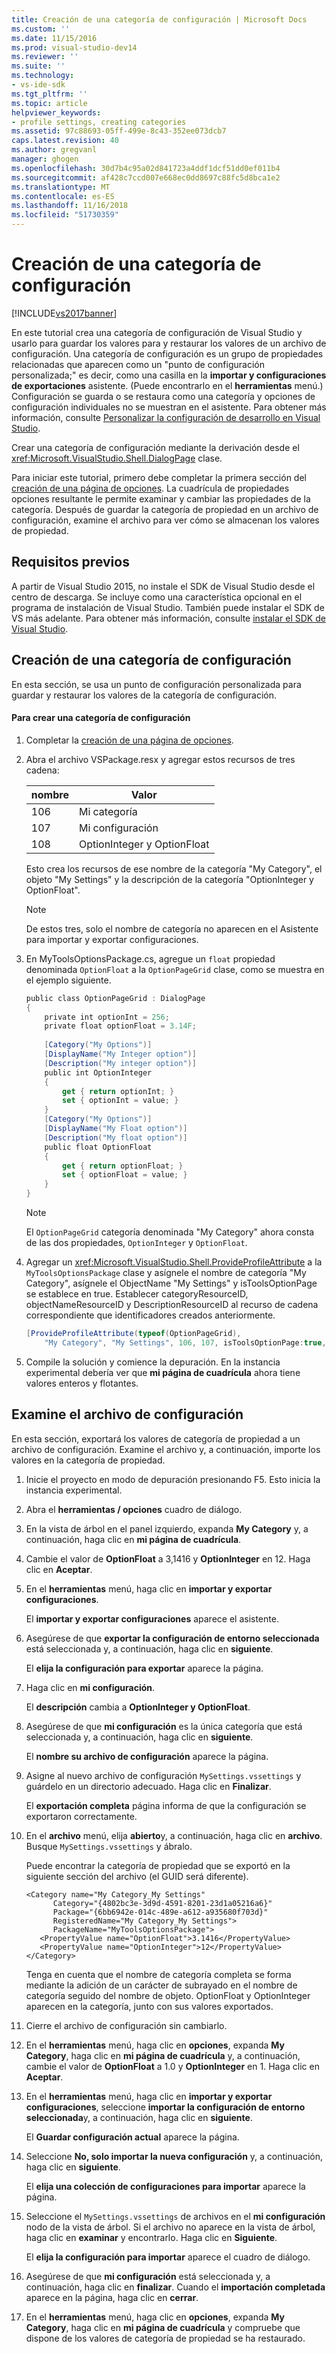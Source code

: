 ```yaml
---
title: Creación de una categoría de configuración | Microsoft Docs
ms.custom: ''
ms.date: 11/15/2016
ms.prod: visual-studio-dev14
ms.reviewer: ''
ms.suite: ''
ms.technology:
- vs-ide-sdk
ms.tgt_pltfrm: ''
ms.topic: article
helpviewer_keywords:
- profile settings, creating categories
ms.assetid: 97c88693-05ff-499e-8c43-352ee073dcb7
caps.latest.revision: 40
ms.author: gregvanl
manager: ghogen
ms.openlocfilehash: 30d7b4c95a02d841723a4ddf1dcf51dd0ef011b4
ms.sourcegitcommit: af428c7ccd007e668ec0dd8697c88fc5d8bca1e2
ms.translationtype: MT
ms.contentlocale: es-ES
ms.lasthandoff: 11/16/2018
ms.locfileid: "51730359"
---
```

# <a name="creating-a-settings-category"></a>Creación de una categoría de configuración
[!INCLUDE[vs2017banner](../includes/vs2017banner.md)]

En este tutorial crea una categoría de configuración de Visual Studio y usarlo para guardar los valores para y restaurar los valores de un archivo de configuración. Una categoría de configuración es un grupo de propiedades relacionadas que aparecen como un "punto de configuración personalizada;" es decir, como una casilla en la **importar y configuraciones de exportaciones** asistente. (Puede encontrarlo en el **herramientas** menú.) Configuración se guarda o se restaura como una categoría y opciones de configuración individuales no se muestran en el asistente. Para obtener más información, consulte [Personalizar la configuración de desarrollo en Visual Studio](http://msdn.microsoft.com/en-us/22c4debb-4e31-47a8-8f19-16f328d7dcd3).  
  
 Crear una categoría de configuración mediante la derivación desde el <xref:Microsoft.VisualStudio.Shell.DialogPage> clase.  
  
 Para iniciar este tutorial, primero debe completar la primera sección del [creación de una página de opciones](../extensibility/creating-an-options-page.md). La cuadrícula de propiedades opciones resultante le permite examinar y cambiar las propiedades de la categoría. Después de guardar la categoría de propiedad en un archivo de configuración, examine el archivo para ver cómo se almacenan los valores de propiedad.  
  
## <a name="prerequisites"></a>Requisitos previos  
 A partir de Visual Studio 2015, no instale el SDK de Visual Studio desde el centro de descarga. Se incluye como una característica opcional en el programa de instalación de Visual Studio. También puede instalar el SDK de VS más adelante. Para obtener más información, consulte [instalar el SDK de Visual Studio](../extensibility/installing-the-visual-studio-sdk.md).  
  
## <a name="creating-a-settings-category"></a>Creación de una categoría de configuración  
 En esta sección, se usa un punto de configuración personalizada para guardar y restaurar los valores de la categoría de configuración.  
  
#### <a name="to-create-a-settings-category"></a>Para crear una categoría de configuración  
  
1.  Completar la [creación de una página de opciones](../extensibility/creating-an-options-page.md).  
  
2.  Abra el archivo VSPackage.resx y agregar estos recursos de tres cadena:  
  
    |nombre|Valor|  
    |----------|-----------|  
    |106|Mi categoría|  
    |107|Mi configuración|  
    |108|OptionInteger y OptionFloat|  
  
     Esto crea los recursos de ese nombre de la categoría "My Category", el objeto "My Settings" y la descripción de la categoría "OptionInteger y OptionFloat".  
  
    > [!NOTE]
    >  De estos tres, solo el nombre de categoría no aparecen en el Asistente para importar y exportar configuraciones.  
  
3.  En MyToolsOptionsPackage.cs, agregue un `float` propiedad denominada `OptionFloat` a la `OptionPageGrid` clase, como se muestra en el ejemplo siguiente.  
  
    ```csharp  
    public class OptionPageGrid : DialogPage  
    {  
        private int optionInt = 256;  
        private float optionFloat = 3.14F;  
  
        [Category("My Options")]  
        [DisplayName("My Integer option")]  
        [Description("My integer option")]  
        public int OptionInteger  
        {  
            get { return optionInt; }  
            set { optionInt = value; }  
        }  
        [Category("My Options")]  
        [DisplayName("My Float option")]  
        [Description("My float option")]  
        public float OptionFloat  
        {  
            get { return optionFloat; }  
            set { optionFloat = value; }  
        }  
    }  
    ```  
  
    > [!NOTE]
    >  El `OptionPageGrid` categoría denominada "My Category" ahora consta de las dos propiedades, `OptionInteger` y `OptionFloat`.  
  
4.  Agregar un <xref:Microsoft.VisualStudio.Shell.ProvideProfileAttribute> a la `MyToolsOptionsPackage` clase y asígnele el nombre de categoría "My Category", asígnele el ObjectName "My Settings" y isToolsOptionPage se establece en true. Establecer categoryResourceID, objectNameResourceID y DescriptionResourceID al recurso de cadena correspondiente que identificadores creados anteriormente.  
  
    ```csharp  
    [ProvideProfileAttribute(typeof(OptionPageGrid),   
        "My Category", "My Settings", 106, 107, isToolsOptionPage:true, DescriptionResourceID = 108)]  
    ```  
  
5.  Compile la solución y comience la depuración. En la instancia experimental debería ver que **mi página de cuadrícula** ahora tiene valores enteros y flotantes.  
  
## <a name="examining-the-settings-file"></a>Examine el archivo de configuración  
 En esta sección, exportará los valores de categoría de propiedad a un archivo de configuración. Examine el archivo y, a continuación, importe los valores en la categoría de propiedad.  
  
1.  Inicie el proyecto en modo de depuración presionando F5. Esto inicia la instancia experimental.  
  
2.  Abra el **herramientas / opciones** cuadro de diálogo.  
  
3.  En la vista de árbol en el panel izquierdo, expanda **My Category** y, a continuación, haga clic en **mi página de cuadrícula**.  
  
4.  Cambie el valor de **OptionFloat** a 3,1416 y **OptionInteger** en 12. Haga clic en **Aceptar**.  
  
5.  En el **herramientas** menú, haga clic en **importar y exportar configuraciones**.  
  
     El **importar y exportar configuraciones** aparece el asistente.  
  
6.  Asegúrese de que **exportar la configuración de entorno seleccionada** está seleccionada y, a continuación, haga clic en **siguiente**.  
  
     El **elija la configuración para exportar** aparece la página.  
  
7.  Haga clic en **mi configuración**.  
  
     El **descripción** cambia a **OptionInteger y OptionFloat**.  
  
8.  Asegúrese de que **mi configuración** es la única categoría que está seleccionada y, a continuación, haga clic en **siguiente**.  
  
     El **nombre su archivo de configuración** aparece la página.  
  
9. Asigne al nuevo archivo de configuración `MySettings.vssettings` y guárdelo en un directorio adecuado. Haga clic en **Finalizar**.  
  
     El **exportación completa** página informa de que la configuración se exportaron correctamente.  
  
10. En el **archivo** menú, elija **abierto**y, a continuación, haga clic en **archivo**. Busque `MySettings.vssettings` y ábralo.  
  
     Puede encontrar la categoría de propiedad que se exportó en la siguiente sección del archivo (el GUID será diferente).  
  
    ```  
    <Category name="My Category_My Settings"   
          Category="{4802bc3e-3d9d-4591-8201-23d1a05216a6}"   
          Package="{6bb6942e-014c-489e-a612-a935680f703d}"   
          RegisteredName="My Category_My Settings">  
          PackageName="MyToolsOptionsPackage">  
       <PropertyValue name="OptionFloat">3.1416</PropertyValue>   
       <PropertyValue name="OptionInteger">12</PropertyValue>   
    </Category>  
    ```  
  
     Tenga en cuenta que el nombre de categoría completa se forma mediante la adición de un carácter de subrayado en el nombre de categoría seguido del nombre de objeto. OptionFloat y OptionInteger aparecen en la categoría, junto con sus valores exportados.  
  
11. Cierre el archivo de configuración sin cambiarlo.  
  
12. En el **herramientas** menú, haga clic en **opciones**, expanda **My Category**, haga clic en **mi página de cuadrícula** y, a continuación, cambie el valor de  **OptionFloat** a 1.0 y **OptionInteger** en 1. Haga clic en **Aceptar**.  
  
13. En el **herramientas** menú, haga clic en **importar y exportar configuraciones**, seleccione **importar la configuración de entorno seleccionada**y, a continuación, haga clic en **siguiente**.  
  
     El **Guardar configuración actual** aparece la página.  
  
14. Seleccione **No, solo importar la nueva configuración** y, a continuación, haga clic en **siguiente**.  
  
     El **elija una colección de configuraciones para importar** aparece la página.  
  
15. Seleccione el `MySettings.vssettings` de archivos en el **mi configuración** nodo de la vista de árbol. Si el archivo no aparece en la vista de árbol, haga clic en **examinar** y encontrarlo. Haga clic en **Siguiente**.  
  
     El **elija la configuración para importar** aparece el cuadro de diálogo.  
  
16. Asegúrese de que **mi configuración** está seleccionada y, a continuación, haga clic en **finalizar**. Cuando el **importación completada** aparece en la página, haga clic en **cerrar**.  
  
17. En el **herramientas** menú, haga clic en **opciones**, expanda **My Category**, haga clic en **mi página de cuadrícula** y compruebe que dispone de los valores de categoría de propiedad se ha restaurado.


